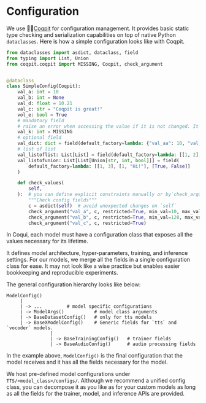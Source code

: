 # Configuration

We use 👩‍✈️[Coqpit](https://github.com/idiap/coqui-ai-coqpit) for configuration management. It provides basic static type checking and serialization capabilities on top of native Python `dataclasses`. Here is how a simple configuration looks like with Coqpit.

```python
from dataclasses import asdict, dataclass, field
from typing import List, Union
from coqpit.coqpit import MISSING, Coqpit, check_argument


@dataclass
class SimpleConfig(Coqpit):
    val_a: int = 10
    val_b: int = None
    val_d: float = 10.21
    val_c: str = "Coqpit is great!"
    vol_e: bool = True
    # mandatory field
    # raise an error when accessing the value if it is not changed. It is a way to define
    val_k: int = MISSING
    # optional field
    val_dict: dict = field(default_factory=lambda: {"val_aa": 10, "val_ss": "This is in a dict."})
    # list of list
    val_listoflist: List[List] = field(default_factory=lambda: [[1, 2], [3, 4]])
    val_listofunion: List[List[Union[str, int, bool]]] = field(
        default_factory=lambda: [[1, 3], [1, "Hi!"], [True, False]]
    )

    def check_values(
        self,
    ):  # you can define explicit constraints manually or by`check_argument()`
        """Check config fields"""
        c = asdict(self)  # avoid unexpected changes on `self`
        check_argument("val_a", c, restricted=True, min_val=10, max_val=2056)
        check_argument("val_b", c, restricted=True, min_val=128, max_val=4058, allow_none=True)
        check_argument("val_c", c, restricted=True)
```

In Coqui, each model must have a configuration class that exposes all the values necessary for its lifetime.

It defines model architecture, hyper-parameters, training, and inference settings. For our models, we merge all the fields in a single configuration class for ease. It may not look like a wise practice but enables easier bookkeeping and reproducible experiments.

The general configuration hierarchy looks like below:

```
ModelConfig()
     |
     | -> ...         # model specific configurations
     | -> ModelArgs()           # model class arguments
     | -> BaseDatasetConfig()   # only for tts models
     | -> BaseXModelConfig()    # Generic fields for `tts` and `vocoder` models.
                |
                | -> BaseTrainingConfig()   # trainer fields
                | -> BaseAudioConfig()      # audio processing fields
```

In the example above, ```ModelConfig()``` is the final configuration that the model receives and it has all the fields necessary for the model.

We host pre-defined model configurations under ```TTS/<model_class>/configs/```. Although we recommend a unified config class, you can decompose it as you like as for your custom models as long as all the fields for the trainer, model, and inference APIs are provided.
